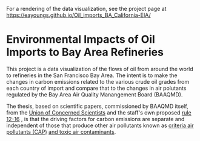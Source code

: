 For a rendering of the data visualization, see the project page at https://eayoungs.github.io/Oil_imports_BA_California-EIA/

# Environmental Impacts of Oil Imports to Bay Area Refineries

This project is a data visualization of the flows of oil from around the world to refineries in the San Francisco Bay Area.
The intent is to make the changes in carbon emissions related to the various crude oil grades from each country of import and
compare that to the changes in air polutants regulated by the Bay Area Air Quality Manangement Board (BAAQMD).

The thesis, based on scientific papers, commissioned by BAAQMD itself, from the [Union of Concerned Scientists](http://www.ucsusa.org/sites/default/files/legacy/assets/documents/global_warming/oil-refinery-CO2-performance.pdf)    and the staff's
own proposed [rule 12-16](http://www.baaqmd.gov/~/media/files/planning-and-research/rules-and-regs/workshops/2015/1215-1216-workshop/1215_1216_fs_022715.pdf)
                         , is that the driving factors for carbon emissions are separate and independent of those that produce
other air pollutants known as [criteria air pollutants (CAP)](http://www.baaqmd.gov/research-and-data/emission-inventory/criteria-air-pollutants)                                     [and toxic air contaminants](http://www.baaqmd.gov/research-and-data/air-toxics). 

<!--
## Getting Started

These instructions will get you a copy of the project up and running on your local machine for development and testing purposes. See deployment for notes on how to deploy the project on a live system.

### Prerequisites

What things you need to install the software and how to install them

```
Give examples
```

### Installing

A step by step series of examples that tell you have to get a development env running

Say what the step will be

```
Give the example
```

And repeat

```
until finished
```

End with an example of getting some data out of the system or using it for a little demo

## Running the tests

Explain how to run the automated tests for this system

### Break down into end to end tests

Explain what these tests test and why

```
Give an example
```

### And coding style tests

Explain what these tests test and why

```
Give an example
```

## Deployment

Add additional notes about how to deploy this on a live system

## Built With

* [Dropwizard](http://www.dropwizard.io/1.0.2/docs/) - The web framework used
* [Maven](https://maven.apache.org/) - Dependency Management
* [ROME](https://rometools.github.io/rome/) - Used to generate RSS Feeds

## Contributing

Please read [CONTRIBUTING.md](https://gist.github.com/PurpleBooth/b24679402957c63ec426) for details on our code of conduct, and the process for submitting pull requests to us.

## Versioning

We use [SemVer](http://semver.org/) for versioning. For the versions available, see the [tags on this repository](https://github.com/your/project/tags). 

## Authors

* **Billie Thompson** - *Initial work* - [PurpleBooth](https://github.com/PurpleBooth)

See also the list of [contributors](https://github.com/your/project/contributors) who participated in this project.

## License

This project is licensed under the MIT License - see the [LICENSE.md](LICENSE.md) file for details

## Acknowledgments

* Hat tip to anyone who's code was used
* Inspiration
* etc
-->
